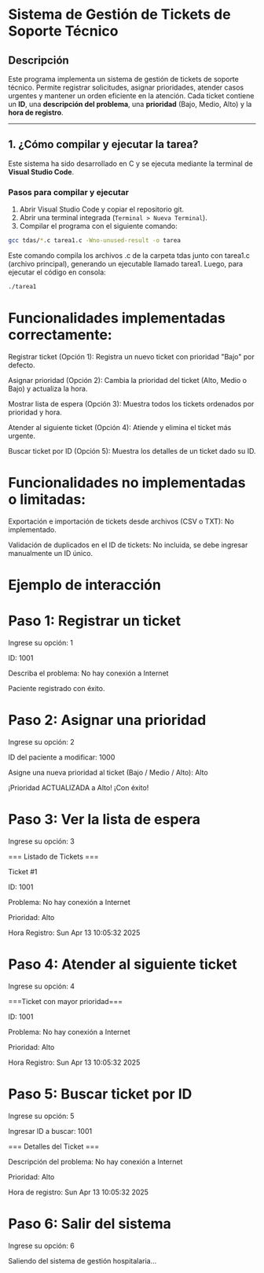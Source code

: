 # Sistema de Gestión de Tickets de Soporte Técnico

## Descripción

Este programa implementa un sistema de gestión de tickets de soporte técnico. Permite registrar solicitudes, asignar prioridades, atender casos urgentes y mantener un orden eficiente en la atención. Cada ticket contiene un **ID**, una **descripción del problema**, una **prioridad** (Bajo, Medio, Alto) y la **hora de registro**.

---

## 1. ¿Cómo compilar y ejecutar la tarea?

Este sistema ha sido desarrollado en C y se ejecuta mediante la terminal de **Visual Studio Code**.

### Pasos para compilar y ejecutar

1. Abrir Visual Studio Code y copiar el repositorio git.
2. Abrir una terminal integrada (`Terminal > Nueva Terminal`).
3. Compilar el programa con el siguiente comando:

```bash
gcc tdas/*.c tarea1.c -Wno-unused-result -o tarea

```
Este comando compila los archivos .c de la carpeta tdas junto con tarea1.c (archivo principal), generando un ejecutable llamado tarea1.
Luego, para ejecutar el código en consola:

```bash
./tarea1

```
# Funcionalidades implementadas correctamente:

Registrar ticket (Opción 1): Registra un nuevo ticket con prioridad "Bajo" por defecto.

Asignar prioridad (Opción 2): Cambia la prioridad del ticket (Alto, Medio o Bajo) y actualiza la hora.

Mostrar lista de espera (Opción 3): Muestra todos los tickets ordenados por prioridad y hora.

Atender al siguiente ticket (Opción 4): Atiende y elimina el ticket más urgente.

Buscar ticket por ID (Opción 5): Muestra los detalles de un ticket dado su ID.

# Funcionalidades no implementadas o limitadas:

Exportación e importación de tickets desde archivos (CSV o TXT): No implementado.

Validación de duplicados en el ID de tickets: No incluida, se debe ingresar manualmente un ID único.


# Ejemplo de interacción

# Paso 1: Registrar un ticket

Ingrese su opción: 1

ID: 1001

Describa el problema: No hay conexión a Internet

Paciente registrado con éxito.

# Paso 2: Asignar una prioridad
Ingrese su opción: 2

ID del paciente a modificar: 1000

Asigne una nueva prioridad al ticket (Bajo / Medio / Alto): Alto

¡Prioridad ACTUALIZADA a Alto! ¡Con éxito!

# Paso 3: Ver la lista de espera

Ingrese su opción: 3

=== Listado de Tickets ===

Ticket #1

ID: 1001

Problema: No hay conexión a Internet

Prioridad: Alto

Hora Registro: Sun Apr 13 10:05:32 2025


# Paso 4: Atender al siguiente ticket

Ingrese su opción: 4

===Ticket con mayor prioridad===

ID: 1001

Problema: No hay conexión a Internet

Prioridad: Alto

Hora Registro: Sun Apr 13 10:05:32 2025

# Paso 5: Buscar ticket por ID

Ingrese su opción: 5

Ingresar ID a buscar: 1001

=== Detalles del Ticket ===  

Descripción del problema: No hay conexión a Internet

Prioridad: Alto

Hora de registro: Sun Apr 13 10:05:32 2025





# Paso 6: Salir del sistema

Ingrese su opción: 6 

Saliendo del sistema de gestión hospitalaria...



